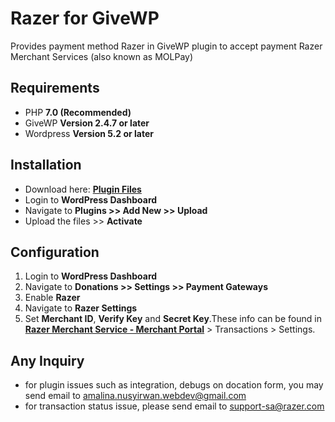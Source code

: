 # Razer for GiveWP

Provides payment method Razer in GiveWP plugin to accept payment Razer Merchant Services (also known as MOLPay) 

## Requirements

* PHP **7.0 (Recommended)**
* GiveWP **Version 2.4.7 or later**
* Wordpress **Version 5.2 or later**


## Installation

* Download here: [**Plugin Files**](https://github.com/amaleena123/Razer-GiveWP)
* Login to **WordPress Dashboard**
* Navigate to **Plugins >> Add New >> Upload**
* Upload the files >> **Activate**

## Configuration

1. Login to **WordPress Dashboard**
2. Navigate to **Donations >> Settings >> Payment Gateways**
3. Enable **Razer**
4. Navigate to **Razer Settings**
5. Set **Merchant ID**, **Verify Key** and **Secret Key**.These info can be found in [**Razer Merchant Service - Merchant Portal**](https://portal.molpay.com/) > Transactions > Settings.

## Any Inquiry
* for plugin issues such as integration, debugs on docation form, you may send email to amalina.nusyirwan.webdev@gmail.com
* for transaction status issue, please send email to support-sa@razer.com
